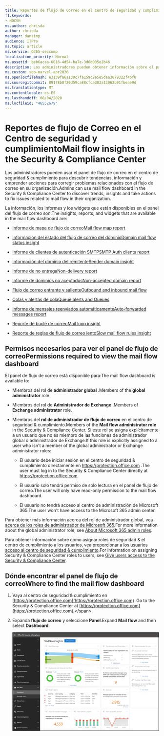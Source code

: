 ```yaml
---
title: Reportes de flujo de Correo en el Centro de seguridad y cumplimiento
f1.keywords:
- NOCSH
ms.author: chrisda
author: chrisda
manager: dansimp
audience: ITPro
ms.topic: article
ms.service: O365-seccomp
localization_priority: Normal
ms.assetid: beb6acaa-6016-4d54-ba7e-3d6d035e2b46
description: Los administradores pueden obtener información sobre el panel del flujo de correo en el centro de seguridad & cumplimiento, incluidos información, informes y widgets.
ms.custom: seo-marvel-apr2020
ms.openlocfilehash: e3139fa6a139c7fa159c2e5e5daa3879322f4bf0
ms.sourcegitcommit: 89178b8f20d59ca88cfca303a13062b91fbeae9d
ms.translationtype: MT
ms.contentlocale: es-ES
ms.lasthandoff: 08/04/2020
ms.locfileid: "46552679"
---
```

# <a name="mail-flow-insights-in-the-security--compliance-center"></a><span data-ttu-id="feb51-103">Reportes de flujo de Correo en el Centro de seguridad y cumplimiento</span><span class="sxs-lookup"><span data-stu-id="feb51-103">Mail flow insights in the Security & Compliance Center</span></span>

<span data-ttu-id="feb51-104">Los administradores pueden usar el panel de flujo de correo en el centro de seguridad & cumplimiento para descubrir tendencias, información y emprender acciones para corregir problemas relacionados con el flujo de correo en su organización.</span><span class="sxs-lookup"><span data-stu-id="feb51-104">Admins can use mail flow dashboard in the Security & Compliance Center to discover trends, insights and take actions to fix issues related to mail flow in their organization.</span></span>

<span data-ttu-id="feb51-105">La información, los informes y los widgets que están disponibles en el panel del flujo de correo son:</span><span class="sxs-lookup"><span data-stu-id="feb51-105">The insights, reports, and widgets that are available in the mail flow dashboard are:</span></span>

- [<span data-ttu-id="feb51-106">Informe de mapa de flujo de correo</span><span class="sxs-lookup"><span data-stu-id="feb51-106">Mail flow map report</span></span>](mfi-mail-flow-map-report.md)

- [<span data-ttu-id="feb51-107">Información del estado del flujo de correo del dominio</span><span class="sxs-lookup"><span data-stu-id="feb51-107">Domain mail flow status insight</span></span>](mfi-domain-mail-flow-status-insight.md)

- [<span data-ttu-id="feb51-108">Informe de clientes de autenticación SMTP</span><span class="sxs-lookup"><span data-stu-id="feb51-108">SMTP Auth clients report</span></span>](mfi-smtp-auth-clients-report.md)

- [<span data-ttu-id="feb51-109">Información del dominio del remitente</span><span class="sxs-lookup"><span data-stu-id="feb51-109">Sender domain insight</span></span>](mfi-sender-domain-insight.md)

- [<span data-ttu-id="feb51-110">Informe de no entrega</span><span class="sxs-lookup"><span data-stu-id="feb51-110">Non-delivery report</span></span>](mfi-non-delivery-report.md)

- [<span data-ttu-id="feb51-111">Informe de dominios no aceptados</span><span class="sxs-lookup"><span data-stu-id="feb51-111">Non-accepted domain report</span></span>](mfi-non-accepted-domain-report.md)

- [<span data-ttu-id="feb51-112">Flujo de correo entrante y saliente</span><span class="sxs-lookup"><span data-stu-id="feb51-112">Outbound and inbound mail flow</span></span>](mfi-outbound-and-inbound-mail-flow.md)

- [<span data-ttu-id="feb51-113">Colas y alertas de cola</span><span class="sxs-lookup"><span data-stu-id="feb51-113">Queue alerts and Queues</span></span>](mfi-queue-alerts-and-queues.md)

- [<span data-ttu-id="feb51-114">Informe de mensajes reenviados automáticamente</span><span class="sxs-lookup"><span data-stu-id="feb51-114">Auto-forwarded messages report</span></span>](mfi-auto-forwarded-messages-report.md)

- [<span data-ttu-id="feb51-115">Reporte de bucle de correo</span><span class="sxs-lookup"><span data-stu-id="feb51-115">Mail loop insight</span></span>](mfi-mail-loop-insight.md)

- [<span data-ttu-id="feb51-116">Reporte de reglas de flujo de correo lento</span><span class="sxs-lookup"><span data-stu-id="feb51-116">Slow mail flow rules insight</span></span>](mfi-slow-mail-flow-rules-insight.md)

## <a name="permissions-required-to-view-the-mail-flow-dashboard"></a><span data-ttu-id="feb51-117">Permisos necesarios para ver el panel de flujo de correo</span><span class="sxs-lookup"><span data-stu-id="feb51-117">Permissions required to view the mail flow dashboard</span></span>

<span data-ttu-id="feb51-118">El panel de flujo de correo está disponible para:</span><span class="sxs-lookup"><span data-stu-id="feb51-118">The mail flow dashboard is available to:</span></span>

- <span data-ttu-id="feb51-119">Miembros del rol de **administrador global** .</span><span class="sxs-lookup"><span data-stu-id="feb51-119">Members of the **global administrator** role.</span></span>

- <span data-ttu-id="feb51-120">Miembros del rol de **Administrador de Exchange** .</span><span class="sxs-lookup"><span data-stu-id="feb51-120">Members of **Exchange administrator** role.</span></span>

- <span data-ttu-id="feb51-121">Miembros del **rol de administrador de flujo de correo** en el centro de seguridad & cumplimiento.</span><span class="sxs-lookup"><span data-stu-id="feb51-121">Members of the **Mail flow administrator role** in the Security & Compliance Center.</span></span> <span data-ttu-id="feb51-122">Si este rol se asigna explícitamente a un usuario que no es miembro de las funciones de administrador global o administrador de Exchange:</span><span class="sxs-lookup"><span data-stu-id="feb51-122">If this role is explicitly assigned to a user who isn't a member of the global administrator or Exchange administrator roles:</span></span>

  - <span data-ttu-id="feb51-123">El usuario debe iniciar sesión en el centro de seguridad & cumplimiento directamente en <https://protection.office.com> .</span><span class="sxs-lookup"><span data-stu-id="feb51-123">The user must log in to the Security & Compliance Center directly at <https://protection.office.com>.</span></span>

  - <span data-ttu-id="feb51-124">El usuario solo tendrá permiso de solo lectura en el panel de flujo de correo.</span><span class="sxs-lookup"><span data-stu-id="feb51-124">The user will only have read-only permission to the mail flow dashboard.</span></span>

  - <span data-ttu-id="feb51-125">El usuario no tendrá acceso al centro de administración de Microsoft 365.</span><span class="sxs-lookup"><span data-stu-id="feb51-125">The user won't have access to the Microsoft 365 admin center.</span></span>

<span data-ttu-id="feb51-126">Para obtener más información acerca del rol de administrador global, vea [acerca de los roles de administrador de Microsoft 365](https://docs.microsoft.com/microsoft-365/admin/add-users/about-admin-roles).</span><span class="sxs-lookup"><span data-stu-id="feb51-126">For more information about the global administrator role, see [About Microsoft 365 admin roles](https://docs.microsoft.com/microsoft-365/admin/add-users/about-admin-roles).</span></span>

<span data-ttu-id="feb51-127">Para obtener información sobre cómo asignar roles de seguridad & el centro de cumplimiento a los usuarios, vea [proporcionar a los usuarios acceso al centro de seguridad & cumplimiento](grant-access-to-the-security-and-compliance-center.md).</span><span class="sxs-lookup"><span data-stu-id="feb51-127">For information on assigning Security & Compliance Center roles to users, see [Give users access to the Security & Compliance Center](grant-access-to-the-security-and-compliance-center.md).</span></span>

## <a name="where-to-find-the-mail-flow-dashboard"></a><span data-ttu-id="feb51-128">Dónde encontrar el panel de flujo de correo</span><span class="sxs-lookup"><span data-stu-id="feb51-128">Where to find the mail flow dashboard</span></span>

1. <span data-ttu-id="feb51-129">Vaya al centro de seguridad & cumplimiento en [https://protection.office.com](https://protection.office.com) .</span><span class="sxs-lookup"><span data-stu-id="feb51-129">Go to the Security & Compliance Center at [https://protection.office.com](https://protection.office.com).</span></span>

2. <span data-ttu-id="feb51-130">Expanda **flujo de correo** y seleccione **Panel**.</span><span class="sxs-lookup"><span data-stu-id="feb51-130">Expand **Mail flow** and then select **Dashboard**.</span></span>

   ![Panel del flujo de correo en el centro de seguridad & cumplimiento](../../media/mail-flow-dashboard-v2.png)
